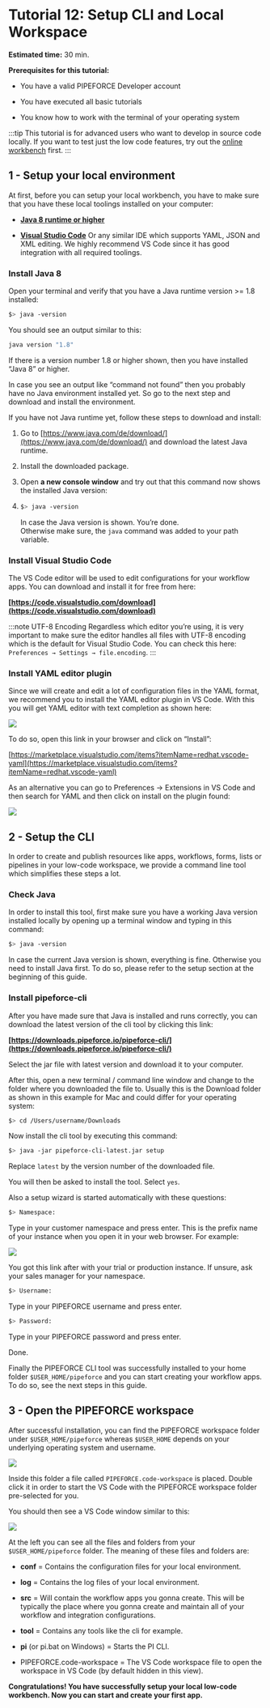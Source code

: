 # Tutorial 12: Setup CLI and Local Workspace

**Estimated time:** 30 min.

**Prerequisites for this tutorial:**

*   You have a valid PIPEFORCE Developer account
    
*   You have executed all basic tutorials
    
*   You know how to work with the terminal of your operating system
    
:::tip
This tutorial is for advanced users who want to develop in source code locally. If you want to test just the low code features, try out the [online workbench](https://trial.pipeforce.org/#/propertyeditor) first.
:::

## 1 - Setup your local environment

At first, before you can setup your local workbench, you have to make sure that you have these local toolings installed on your computer:

*   [**Java 8 runtime or higher**](https://www.java.com/de/download/)
    
*   [**Visual Studio Code**](https://code.visualstudio.com/download)  Or any similar IDE which supports YAML, JSON and XML editing. We highly recommend VS Code since it has good integration with all required toolings.  


### Install Java 8


Open your terminal and verify that you have a Java runtime version >= 1.8 installed:

```bash
$> java -version
```

You should see an output similar to this:

```bash
java version "1.8"
```

If there is a version number 1.8 or higher shown, then you have installed “Java 8” or higher.

In case you see an output like “command not found” then you probably have no Java environment installed yet. So go to the next step and download and install the environment.

If you have not Java runtime yet, follow these steps to download and install:

1.  Go to [https://www.java.com/de/download/](https://www.java.com/de/download/) and download the latest Java runtime.
    
2.  Install the downloaded package.
    
3.  Open **a new console window** and try out that this command now shows the installed Java version:
    
4.  ```bash
    $> java -version
    ```
    
    In case the Java version is shown. You’re done.  
    Otherwise make sure, the `java` command was added to your path variable.
    

### Install Visual Studio Code

The VS Code editor will be used to edit configurations for your workflow apps. You can download and install it for free from here:

**[https://code.visualstudio.com/download](https://code.visualstudio.com/download)**

:::note UTF-8 Encoding 
Regardless which editor you’re using, it is very important to make sure the editor handles all files with UTF-8 encoding which is the default for Visual Studio Code. You can check this here: `Preferences → Settings → file.encoding`.
:::

### Install YAML editor plugin

Since we will create and edit a lot of configuration files in the YAML format, we recommend you to install the YAML editor plugin in VS Code. With this you will get YAML editor with text completion as shown here:

![](../img/yaml-completion-demo.gif)

To do so, open this link in your browser and click on “Install”:

[https://marketplace.visualstudio.com/items?itemName=redhat.vscode-yaml](https://marketplace.visualstudio.com/items?itemName=redhat.vscode-yaml)

As an alternative you can go to Preferences → Extensions in VS Code and then search for YAML and then click on install on the plugin found:

![](../img/vscode-yaml-plugin.png)

## 2 - Setup the CLI

In order to create and publish resources like apps, workflows, forms, lists or pipelines in your low-code workspace, we provide a command line tool which simplifies these steps a lot.

### Check Java

In order to install this tool, first make sure you have a working Java version installed locally by opening up a terminal window and typing in this command:

```bash
$> java -version
```

In case the current Java version is shown, everything is fine. Otherwise you need to install Java first. To do so, please refer to the setup section at the beginning of this guide.

### Install pipeforce-cli

After you have made sure that Java is installed and runs correctly, you can download the latest version of the cli tool by clicking this link:

**[https://downloads.pipeforce.io/pipeforce-cli/](https://downloads.pipeforce.io/pipeforce-cli/)**

Select the jar file with latest version and download it to your computer.

After this, open a new terminal / command line window and change to the folder where you downloaded the file to. Usually this is the Download folder as shown in this example for Mac and could differ for your operating system:

```bash
$> cd /Users/username/Downloads
```

Now install the cli tool by executing this command:

```bash
$> java -jar pipeforce-cli-latest.jar setup
```

Replace `latest` by the version number of the downloaded file.

You will then be asked to install the tool. Select `yes`.

Also a setup wizard is started automatically with these questions:

```bash
$> Namespace:
```

Type in your customer namespace and press enter. This is the prefix name of your instance when you open it in your web browser. For example:

![](../img/namespace.png)

You got this link after with your trial or production instance. If unsure, ask your sales manager for your namespace.

```bash
$> Username:
```

Type in your PIPEFORCE username and press enter.

```bash
$> Password:
```

Type in your PIPEFORCE password and press enter.

Done.

Finally the PIPEFORCE CLI tool was successfully installed to your home folder `$USER_HOME/pipeforce` and you can start creating your workflow apps. To do so, see the next steps in this guide.

## 3 - Open the PIPEFORCE workspace

After successful installation, you can find the PIPEFORCE workspace folder under `$USER_HOME/pipeforce` whereas `$USER_HOME` depends on your underlying operating system and username.

![](../img/workspace-files.png)

Inside this folder a file called `PIPEFORCE.code-workspace` is placed. Double click it in order to start the VS Code with the PIPEFORCE workspace folder pre-selected for you.

You should then see a VS Code window similar to this:

![](../img/vscode-workspace.png)

At the left you can see all the files and folders from your `$USER_HOME/pipeforce` folder. The meaning of these files and folders are:

*   **conf** = Contains the configuration files for your local environment.
    
*   **log** = Contains the log files of your local environment.
    
*   **src** = Will contain the workflow apps you gonna create. This will be typically the place where you gonna create and maintain all of your workflow and integration configurations.
    
*   **tool** = Contains any tools like the cli for example.
    
*   **pi** (or pi.bat on Windows) = Starts the PI CLI.
    
*   PIPEFORCE.code-workspace = The VS Code workspace file to open the workspace in VS Code (by default hidden in this view).
    

**Congratulations! You have successfully setup your local low-code workbench. Now you can start and create your first app.**
